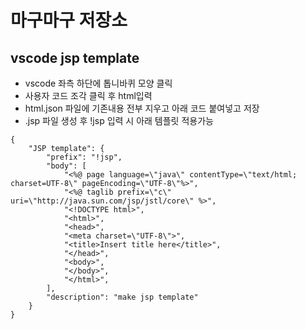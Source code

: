 
# 마구마구 저장소

## vscode jsp template
- vscode 좌측 하단에 톱니바퀴 모양 클릭
- 사용자 코드 조각 클릭 후 html입력
- html.json 파일에 기존내용 전부 지우고 아래 코드 붙여넣고 저장
- .jsp 파일 생성 후 !jsp 입력 시 아래 템플릿 적용가능

```
{
	"JSP template": {
		"prefix": "!jsp",
		"body": [
			"<%@ page language=\"java\" contentType=\"text/html; charset=UTF-8\" pageEncoding=\"UTF-8\"%>",
			"<%@ taglib prefix=\"c\" uri=\"http://java.sun.com/jsp/jstl/core\" %>",
			"<!DOCTYPE html>",
			"<html>",
			"<head>",
			"<meta charset=\"UTF-8\">",
			"<title>Insert title here</title>",
			"</head>",
			"<body>",
			"</body>",
			"</html>",
		],
		"description": "make jsp template"
	}
}
